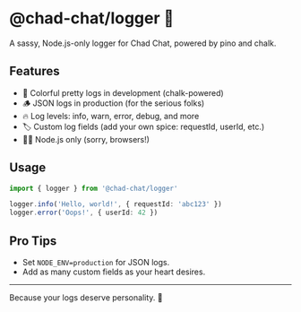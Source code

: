 # @chad-chat/logger 🚀

A sassy, Node.js-only logger for Chad Chat, powered by pino and chalk. 

## Features

- 🌈 Colorful pretty logs in development (chalk-powered)
- 🪵 JSON logs in production (for the serious folks)
- 🔥 Log levels: info, warn, error, debug, and more
- 🏷️ Custom log fields (add your own spice: requestId, userId, etc.)
- 🧑‍💻 Node.js only (sorry, browsers!)

## Usage

```ts
import { logger } from '@chad-chat/logger'

logger.info('Hello, world!', { requestId: 'abc123' })
logger.error('Oops!', { userId: 42 })
```

## Pro Tips
- Set `NODE_ENV=production` for JSON logs.
- Add as many custom fields as your heart desires.

---

Because your logs deserve personality. 💅 